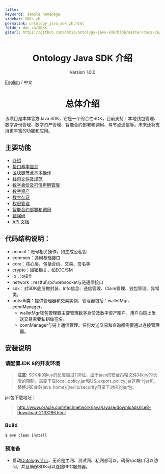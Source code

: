 ```yaml
---
title:
keywords: sample homepage
sidebar: SDKs_zh
permalink: ontology_java_sdk_zh.html
folder: doc_zh/SDKs
giturl: https://github.com/ontio/ontology-java-sdk/blob/master/docs/cn/README.md
---
```


<h1 align="center"> Ontology Java SDK 介绍 </h1>

<p align="center" class="version">Version 1.0.0 </p>

[English](./ontology_java_sdk_en.html) / 中文

<h1 align="center">总体介绍</h1>





该项目是本体官方Java SDK，它是一个综合性SDK，目前支持：本地钱包管理、数字身份管理、数字资产管理、智能合约部署和调用、与节点通信等。未来还将支持更丰富的功能和应用。

## 主要功能

- [介绍](./ontology_java_sdk_get_start_zh.html)
- [接口基本信息](./ontology_java_sdk_interface_zh.html)
- [区块链节点基本操作](./ontology_java_sdk_basic_zh.html)
- [钱包文件及规范](./Wallet_File_Specification_cn.html)
- [数字身份及可信声明管理](./ontology_java_sdk_identity_claim_zh.html)
- [数字资产](./ontology_java_sdk_asset_zh.html)
- [数字存证](./ontology_java_sdk_attest_zh.html)
- [权限管理](./ontology_java_sdk_auth_zh.html)
- [智能合约部署和调用](./ontology_java_sdk_smartcontract_zh.html)
- [错误码](./ontology_java_sdk_errorcode_zh.html)
- [API 文档](https://apidoc.ont.io/javasdk/)

## 代码结构说明：

* acount：账号相关操作，如生成公私钥
* common：通用基础接口
* core：核心层，包括合约、交易、签名等
* crypto：加密相关，如ECC/SM
* io：io操作
* network：restful\rpc\websocket与链通信接口
* sdk：对SDK底层做封装、Info信息、通信管理、Claim管理、钱包管理、异常类。
* ontsdk类：提供管理器和交易实例，管理器包括：walletMgr、connManager。
    * walletMgr钱包管理器主要管理数字身份及数字资产账户，用户向链上发送交易需要私钥做签名。 
    * connManager与链上通信管理。任何发送交易和查询都需要通过连接管理器。

## 安装说明

### 请配置JDK 8的开发环境

> **注意:**  SDK用的key的长度超过128位，由于java的安全策略文件对key的长度的限制，需要下载local_policy.jar和US_export_policy.jar这两个jar包，替换JRE库${java_home}/jre/lib/security目录下对应的jar包。

jar包下载地址：

>http://www.oracle.com/technetwork/java/javase/downloads/jce8-download-2133166.html


### Build

```
$ mvn clean install
```

### 预准备

* 启动[Ontology节点](https://github.com/ontio/ontology/releases)，无论是主网、测试网、私网都可以。确保rpc端口可以访问，并且确保SDK可以连接RPC服务器。
